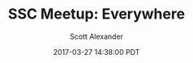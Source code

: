 ---
layout: podcast
title: "SSC Meetup: Everywhere"
author: Scott Alexander
description: https://slatestarcodex.com/2017/03/27/ssc-meetup-everywhere/
date: 2017-03-27 14:38:00 PDT
length: 1138378
duration: 284
guid: ssc-meetup-everywhere
---